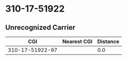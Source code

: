 # 310-17-51922
## Unrecognized Carrier


| CGI | Nearest CGI | Distance |
|-----|-------------|----------|
| 310-17-51922-97 |  | 0.0 |
